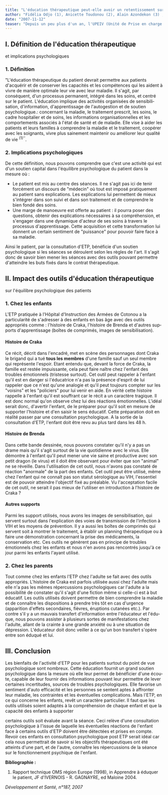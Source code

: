 ```yaml
---
title: "L'éducation thérapeutique peut-elle avoir un retentissement sur l'équilibre psychologique du patient ?"
author: "Fidélia Odjo (1), Anicette Toudonou (2), Alain Azondekon (3) , Fidélia Hinson (4) Psychologue Clinicienne, (2) Éducatrice Thérapeutique, (3) Pédiatre, (4) Assistante Sociale. Unité de Prise en charge de l'enfant Exposé ou Infecté au VIH (UPEIV). Hôpital d'Instruction des Armées (HIA). Camp Guézo, Rue du Caporal Anani, Cotonou, Bénin, upeiv hia@yahoo.fr."
date: "2007-11-12"
teaser: "Depuis un peu plus d'un an, l'UPEIV (Unité de Prise en charge de l'Enfant Exposé ou Infecté au VIH) de l'HIA (Hôpital d'Instruction des Armées) de Cotonou dispose d'une section d'éducation thérapeutique (ETP) pour les enfants vivants avec le VIH et leur parent. Cette activité permet au patient de com­prendre sa maladie, de mieux supporter les éventuelles complications et aussi de suppor­ter les contraintes liées au traitement antiré­troviral. Étant donné que l'ETP met \"l'éduqué\" au centre du dispositif d'enseignement ou d'apprentissage, nous pouvons nous deman­der quel retentissement elle peut avoir sur l'équilibre psychologique des patients et quelle est par conséquent l'articulation sur le terrain entre une consultation psychologique et la consultation d'ETP ? Voici quelques éléments de réflexion issus de notre pratique clinique."
---
```


## I. Définition de l'éducation thérapeutique  
et implications psychologiques

### 1. Définition

"L'éducation thérapeutique du patient devrait permettre aux patients d'acquérir et de conserver les capacités et les compétences qui les aident à vivre de manière optimale leur vie avec leur maladie. Il s'agit, par conséquent, d'un processus permanent, intégré dans les soins, et centré sur le patient. L'éducation implique des activités organisées de sensibili­sation, d'information, d'apprentissage de l'au­togestion et de soutien psychologique.: concer­nant la maladie, le traitement prescrit, les soins, le cadre hospitalier et de soins, les infor­mations organisationnelles et les comporte­ments associés à l'état de santé et de maladie. Elle vise à aider les patients et leurs familles à comprendre la maladie et le traitement, coopérer avec les soignants, vivre plus saine­ment maintenir ou améliorer leur qualité de vie <sup>(1)''</sup>.

### 2. Implications psychologiques

De cette définition, nous pouvons comprendre que c'est une activité qui est d'un soutien capi­tal dans l'équilibre psychologique du patient dans la mesure où :

*   Le patient est mis au centre des séances. Il ne s'agit pas ici de tenir forcément un discours de "médecin" où tout est imposé pratiquement au patient sans explications. Les explications lui permettent de mieux s'intégrer dans son suivi et dans son traite­ment et de comprendre le bien fondé des soins.  
*   Une marge de manoeuvre est offerte au patient : il pourra poser des questions, obte­nir des explications nécessaires à sa compré­hension, et s'engager dans une dynamique d'acteur de ses soins à travers le processus d'apprentissage. Cette acquisition et cette transformation lui donnent un certain senti­ment de "puissance" pour pouvoir faire face à sa maladie.

Ainsi le patient, par la consultation d'ETP, bénéficie d'un soutien psychologique si les séances se déroulent selon les règles de l'art. Il s'agit donc de savoir bien mener les séances avec des outils pouvant permettre d'atteindre les buts fixés dans le contrat thérapeutique.

## II. Impact des outils d'éducation thérapeutique  
sur l'équilibre psychologique des patients

### 1. Chez les enfants

L'ETP pratiquée à l'Hôpital d'Instruction des Armées de Cotonou a la particularité de s'adresser à des enfants en bas âge avec des outils appropriés comme : l'histoire de Craka, l'histoire de Brenda et d'autres sup­ports d'apprentissage (boîtes de comprimés, images de sensibilisation).

#### Histoire de Craka

Ce récit, décrit dans l'encadré, met en scène des personnages dont Craka le bri­gand qui a tué **tous les membres** d'une famille sauf un seul membre qui représente l'espoir. Etant entendu que, devant la force de Craka, la famille est restée impuissante, cela peut faire naître chez l'enfant des troubles émotionnels (tristesse surtout). Cet outil peut rappeler à l'enfant qu'il est en danger si l'édu­catrice n'a pas la présence d'esprit de lui rappeler que ce n'est qu'une analogie et qu'il peut toujours compter sur les "voisins" et les "policiers" pour lui venir en aide. En vérité cette histoire rappelle à l'enfant qu'il est souffrant car le récit a un caractère tragique. Il est donc normal qu'on observe chez lui des réactions émotionnelles. L'idéal serait donc, d'avertir l'enfant, de le préparer pour qu'il soit en mesure de supporter l'histoire et d'en saisir le sens éducatif. Cette préparation doit en réalité passer par une consultation psychologique. A la sortie de la consultation d'ETP, l'enfant doit être revu au plus tard dans les 48 h.

#### Histoire de Brenda

Dans cette bande dessinée, nous pouvons constater qu'il n'y a pas un drame mais qu'il s'agit surtout de la vie quotidienne avec le virus. Elle démontre à l'enfant qu'il peut mener une vie saine et productive avec son petit dragon (le virus) et il doit être observant pour éviter que son "animal" ne se réveille. Dans l'utilisation de cet outil, nous n'avons pas constaté de réaction "anormale" de la part des enfants. Cet outil peut être utilisé, même chez l'enfant qui ne connaît pas son statut sérolo­gique au VIH, l'essentiel est de pouvoir atteindre l'objectif fixé au préalable. Vu l'ac­ceptation facile de cet outil, ne serait il pas mieux de l'utiliser en introduction à l'histoire de Craka ?

#### Autres supports

Parmi les support utilisés, nous avons les images de sensibilisation, qui servent surtout dans l'explication des voies de transmission de l'infection à VIH et les moyens de préven­tion. Il y a aussi les boîtes de comprimés qui servent soit à montrer le traitement, à éta­blir un planning thérapeutique ou à faire une démonstration concernant la prise des médi­caments, la conservation etc. Ces outils ne génèrent pas en principe de troubles émotion­nels chez les enfants et nous n'en avons pas rencontrés jusqu'à ce jour parmi les enfants l'ayant utilisé.

### 2. Chez les parents

Tout comme chez les enfants l'ETP chez l'adulte se fait avec des outils appropriés. L'histoire de Craka est parfois utilisée aussi chez l'adulte mais elle n'a pas les mêmes répercussions psychologiques car l'adulte a la possibilité de constater qu'il s'agit d'une fiction même si celle-ci est à but éducatif. Les outils utilisés doivent permettre de bien comprendre la maladie et de connaître les dispositions à prendre très tôt en cas d'urgence (apparition d'effets secondaires, fièvres, éruptions cuta­nées etc.). Par contre s'il y a un mauvais trans­fert d'information entre l'éducateur et l'édu­que, nous pouvons assister à plusieurs sortes de manifestations chez l'adulte, allant de la crainte à une grande anxiété ou à une situa­tion de dépression. L'éducateur doit donc veiller à ce qu'un bon transfert s'opère entre son éduqué et lui.

## III. Conclusion

Les bienfaits de l'activité d'ETP pour les patients surtout du point de vue psychologique sont nombreux. Cette éducation fournit un grand soutien psychologique dans la mesure où elle leur permet de bénéficier d'une écou­te, capable de leur fournir des informations pouvant leur permettre de lever certaines incertitudes, sources de troubles psycholo­giques. Elle favorise un sentiment d'auto efficacité et les personnes se sentent aptes à affronter leur maladie, les contraintes et les éventuelles complications. Mais l'ETP, en ce qui concerne les enfants, revêt un caractère particulier. Il faut que les outils utilisés soient adaptés à la compréhension de chaque enfant et que la capacité des enfants à supporter

certains outils soit évaluée avant la séance. Ceci relève d'une consultation psychologique à l'issue de laquelle les éventuelles réactions de l'enfant face à certains outils d'ETP doivent être détectées et prises en compte. Revoir ces enfants en consultation psychologique post ETP serait idéal car cela nous permettrait de savoir si les objectifs thérapeutiques ont été atteints d'une part, et de l'autre, connaître les répercussions de la séance sur le fonction­nement psychique de l'enfant.

**Bibliographie :**

1. Rapport technique OMS région Europe (1998), in Apprendre à éduquer le patient, JF d'IVERNOIS - R. GAGNAYRE, ed Maloine 2004.

_Développement et Santé, n°187, 2007_